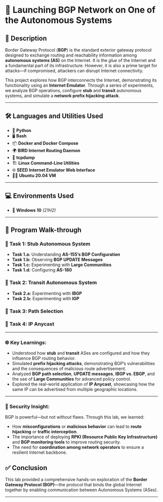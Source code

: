 # 🚀 Launching BGP Network on One of the Autonomous Systems

## 📌 Description
Border Gateway Protocol (**BGP**) is the standard exterior gateway protocol designed to exchange routing and reachability information among **autonomous systems (AS)** on the Internet. It is the *glue* of the Internet and a fundamental part of its infrastructure. However, it is also a prime target for attacks—if compromised, attackers can disrupt Internet connectivity.

This project explores how BGP interconnects the Internet, demonstrating its functionality using an **Internet Emulator**. Through a series of experiments, we analyze BGP operations, configure **stub** and **transit** autonomous systems, and simulate a **network prefix hijacking attack**.

---

## 🛠️ Languages and Utilities Used
- 🐍 **Python**
- 🖥️ **Bash**
- 📦 **Docker and Docker Compose**
- 🌍 **BIRD Internet Routing Daemon**
- 📡 **tcpdump**
- 🏗️ **Linux Command-Line Utilities**
- 🌐 **SEED Internet Emulator Web Interface**
- 🏴‍☠️ **Ubuntu 20.04 VM**

---

## 💻 Environments Used
- 🏢 **Windows 10** *(21H2)*

---

## 📜 Program Walk-through

### 🔹 Task 1: Stub Autonomous System
- **Task 1.a:** Understanding **AS-155’s BGP Configuration**
- **Task 1.b:** Observing **BGP UPDATE Messages**
- **Task 1.c:** Experimenting with **Large Communities**
- **Task 1.d:** Configuring **AS-180**

### 🔹 Task 2: Transit Autonomous System
- **Task 2.a:** Experimenting with **IBGP**
- **Task 2.b:** Experimenting with **IGP**

### 🔹 Task 3: Path Selection

### 🔹 Task 4: IP Anycast




---

### 🌐 Key Learnings:

- Understood how **stub** and **transit** ASes are configured and how they influence BGP routing behavior.
- Simulated **prefix hijacking attacks**, demonstrating BGP’s vulnerabilities and the consequences of malicious route advertisement.
- Analyzed **BGP path selection**, **UPDATE messages**, **IBGP vs. EBGP**, and the use of **Large Communities** for advanced policy control.
- Explored the real-world application of **IP Anycast**, showcasing how the same IP can be advertised from multiple geographic locations.

---

### 🔐 Security Insight:

BGP is powerful—but not without flaws. Through this lab, we learned:

- How **misconfigurations** or **malicious behavior** can lead to **route hijacking** or **traffic interception**.
- The importance of deploying **RPKI (Resource Public Key Infrastructure)** and **BGP monitoring tools** to improve routing security.
- The need for **coordination among network operators** to ensure a resilient Internet backbone.

## ✅ Conclusion

This lab provided a comprehensive hands-on exploration of the **Border Gateway Protocol (BGP)**—the protocol that binds the global Internet together by enabling communication between Autonomous Systems (ASes).

---





